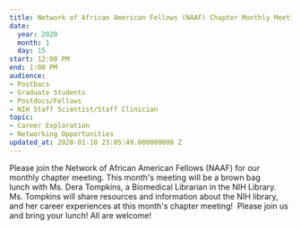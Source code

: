 ```yaml
---
title: Network of African American Fellows (NAAF) Chapter Monthly Meeting - Dera Tompkins
date:
  year: 2020
  month: 1
  day: 15
start: 12:00 PM
end: 1:00 PM
audience:
- Postbacs
- Graduate Students
- Postdocs/Fellows
- NIH Staff Scientist/Staff Clinician
topic:
- Career Exploration
- Networking Opportunities
updated_at: 2020-01-10 23:05:49.000000000 Z
---
```

Please join the Network of African American Fellows (NAAF) for our
monthly chapter meeting. This month's meeting will be a brown bag
lunch with Ms. Dera Tompkins, a Biomedical Librarian in the NIH
Library.   Ms. Tompkins will share resources and information about the
NIH library, and her career experiences at this month\'s chapter
meeting!  Please join us and bring your lunch! All are welcome!
